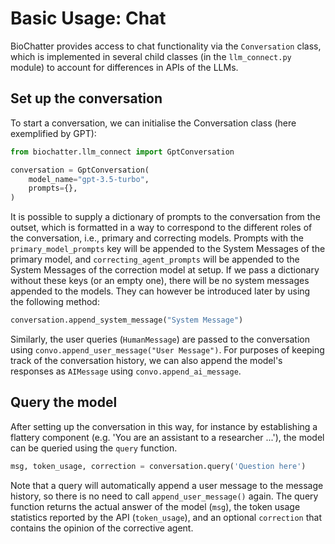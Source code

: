 # Basic Usage: Chat

BioChatter provides access to chat functionality via the `Conversation` class, which is implemented in several child classes (in the `llm_connect.py` module) to account for differences in APIs of the LLMs.

## Set up the conversation

To start a conversation, we can initialise the Conversation class (here exemplified by GPT):

```python
from biochatter.llm_connect import GptConversation

conversation = GptConversation(
    model_name="gpt-3.5-turbo",
    prompts={},
)
```

It is possible to supply a dictionary of prompts to the conversation from the outset, which is formatted in a way to correspond to the different roles of the conversation, i.e., primary and correcting models. Prompts with the `primary_model_prompts` key will be appended to the System Messages of the primary model, and `correcting_agent_prompts` will be appended to the System Messages of the correction model at setup. If we pass a dictionary without these keys (or an empty one), there will be no system messages appended to the models. They can however be introduced later by using the following method:

```python
conversation.append_system_message("System Message")
```

Similarly, the user queries (`HumanMessage`) are passed to the conversation using `convo.append_user_message("User Message")`. For purposes of keeping track of the conversation history, we can also append the model's responses as `AIMessage` using `convo.append_ai_message`. 

## Query the model

After setting up the conversation in this way, for instance by establishing a flattery component (e.g. 'You are an assistant to a researcher ...'), the model can be queried using the `query` function.

```python
msg, token_usage, correction = conversation.query('Question here')
```

Note that a query will automatically append a user message to the message history, so there is no need to call `append_user_message()` again. The query function returns the actual answer of the model (`msg`), the token usage statistics reported by the API (`token_usage`), and an optional `correction` that contains the opinion of the corrective agent.
